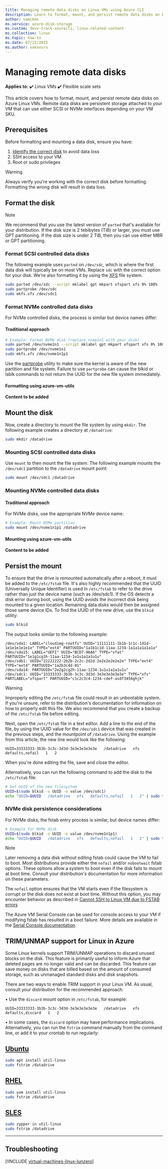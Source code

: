 ```yaml
---
title: Managing remote data disks on Linux VMs using Azure CLI
description: Learn to format, mount, and persist remote data disks on Linux VMs with both SCSI and NVMe interfaces
author: vamckms
ms.service: azure-disk-storage
ms.custom: devx-track-azurecli, linux-related-content
ms.collection: linux
ms.topic: how-to
ms.date: 07/22/2025
ms.author: vakavuru
---
```


# Managing remote data disks

**Applies to:** :heavy_check_mark: Linux VMs :heavy_check_mark: Flexible scale sets 

This article covers how to format, mount, and persist remote data disks on Azure Linux VMs. Remote data disks are persistent storage attached to your VM that can use either SCSI or NVMe interfaces depending on your VM SKU.

## Prerequisites

Before formatting and mounting a data disk, ensure you have:

1. [Identify the correct disk](./add-disk.md#identifying-disks) to avoid data loss
2. SSH access to your VM
3. Root or sudo privileges

> [!WARNING]
> Always verify you're working with the correct disk before formatting. Formatting the wrong disk will result in data loss.

## Format the disk

> [!NOTE]
> We recommend that you use the latest version of `parted` that's available for your distribution. If the disk size is 2 tebibytes (TiB) or larger, you must use GPT partitioning. If the disk size is under 2 TiB, then you can use either MBR or GPT partitioning.

### Format SCSI controlled data disks

The following example uses `parted` on `/dev/sdc`, which is where the first data disk will typically be on most VMs. Replace `sdc` with the correct option for your disk. We're also formatting it by using the [XFS](https://xfs.wiki.kernel.org/) file system.

```bash
sudo parted /dev/sdc --script mklabel gpt mkpart xfspart xfs 0% 100%
sudo partprobe /dev/sdc
sudo mkfs.xfs /dev/sdc1
```

### Format NVMe controlled data disks
For NVMe controlled disks, the process is similar but device names differ:

#### Traditional approach
```bash
# Example: Format NVMe disk (replace nvme1n1 with your disk)
sudo parted /dev/nvme1n1 --script mklabel gpt mkpart xfspart xfs 0% 100%
sudo partprobe /dev/nvme1n1
sudo mkfs.xfs /dev/nvme1n1p1
```
Use the [partprobe](https://linux.die.net/man/8/partprobe) utility to make sure the kernel is aware of the new partition and file system. Failure to use `partprobe` can cause the blkid or lsblk commands to not return the UUID for the new file system immediately.

#### Formatting using azure-vm-utils
**Content to be added**

## Mount the disk

Now, create a directory to mount the file system by using `mkdir`. The following example creates a directory at `/datadrive`:

```bash
sudo mkdir /datadrive
```

### Mounting SCSI controlled data disks

Use `mount` to then mount the file system. The following example mounts the `/dev/sdc1` partition to the `/datadrive` mount point:

```bash
sudo mount /dev/sdc1 /datadrive
```

### Mounting NVMe controlled data disks

#### Traditional approach
For NVMe disks, use the appropriate NVMe device name:

```bash
# Example: Mount NVMe partition
sudo mount /dev/nvme1n1p1 /datadrive
```
#### Mounting using azure-vm-utils
**Content to be added**


## Persist the mount

To ensure that the drive is remounted automatically after a reboot, it must be added to the `/etc/fstab` file. It's also highly recommended that the UUID (Universally Unique Identifier) is used in `/etc/fstab` to refer to the drive rather than just the device name (such as /dev/sdc1). If the OS detects a disk error during boot, using the UUID avoids the incorrect disk being mounted to a given location. Remaining data disks would then be assigned those same device IDs. To find the UUID of the new drive, use the `blkid` utility:

```bash
sudo blkid
```

The output looks similar to the following example:

```
/dev/sda1: LABEL="cloudimg-rootfs" UUID="11111111-1b1b-1c1c-1d1d-1e1e1e1e1e1e" TYPE="ext4" PARTUUID="1a1b1c1d-11aa-1234-1a1a1a1a1a1a"
/dev/sda15: LABEL="UEFI" UUID="BCD7-96A6" TYPE="vfat" PARTUUID="1e1g1cg1h-11aa-1234-1u1u1a1a1u1u"
/dev/sdb1: UUID="22222222-2b2b-2c2c-2d2d-2e2e2e2e2e2e" TYPE="ext4" TYPE="ext4" PARTUUID="1a2b3c4d-01"
/dev/sda14: PARTUUID="2e2g2cg2h-11aa-1234-1u1u1a1a1u1u"
/dev/sdc1: UUID="33333333-3b3b-3c3c-3d3d-3e3e3e3e3e3e" TYPE="xfs" PARTLABEL="xfspart" PARTUUID="c1c2c3c4-1234-cdef-asdf3456ghjk"
```

> [!WARNING]
> Improperly editing the `/etc/fstab` file could result in an unbootable system. If you're unsure, refer to the distribution's documentation for information on how to properly edit this file. We also recommend that you create a backup of the `/etc/fstab` file before editing.

Next, open the `/etc/fstab` file in a text editor. Add a line to the end of the file, by using the UUID value for the `/dev/sdc1` device that was created in the previous steps, and the mountpoint of `/datadrive`. Using the example from this article, the new line would look like the following:

```
UUID=33333333-3b3b-3c3c-3d3d-3e3e3e3e3e3e   /datadrive   xfs   defaults,nofail   1   2
```

When you're done editing the file, save and close the editor.

Alternatively, you can run the following command to add the disk to the `/etc/fstab` file:

```bash
# Get UUID of the new filesystem
UUID=$(sudo blkid -s UUID -o value /dev/sdc1)
echo "UUID=$UUID   /datadrive   xfs   defaults,nofail   1   2" | sudo tee -a /etc/fstab
```

### NVMe disk persistence considerations

For NVMe disks, the fstab entry process is similar, but device names differ:

```bash
# Example for NVMe disk
UUID=$(sudo blkid -s UUID -o value /dev/nvme1n1p1)
echo "UUID=$UUID   /datadrive   xfs   defaults,nofail   1   2" | sudo tee -a /etc/fstab
```



> [!NOTE]
> Later removing a data disk without editing fstab could cause the VM to fail to boot. Most distributions provide either the `nofail` and/or `nobootwait` fstab options. These options allow a system to boot even if the disk fails to mount at boot time. Consult your distribution's documentation for more information on these parameters.

The `nofail` option ensures that the VM starts even if the filesystem is corrupt or the disk does not exist at boot time. Without this option, you may encounter behavior as described in [Cannot SSH to Linux VM due to FSTAB errors](/troubleshoot/azure/virtual-machines/linux-virtual-machine-cannot-start-fstab-errors)

The Azure VM Serial Console can be used for console access to your VM if modifying fstab has resulted in a boot failure. More details are available in the [Serial Console documentation](/troubleshoot/azure/virtual-machines/serial-console-linux).


## TRIM/UNMAP support for Linux in Azure

Some Linux kernels support TRIM/UNMAP operations to discard unused blocks on the disk. This feature is primarily useful to inform Azure that deleted pages are no longer valid and can be discarded. This feature can save money on disks that are billed based on the amount of consumed storage, such as unmanaged standard disks and disk snapshots.

There are two ways to enable TRIM support in your Linux VM. As usual, consult your distribution for the recommended approach:

• Use the `discard` mount option in `/etc/fstab`, for example:

```
UUID=33333333-3b3b-3c3c-3d3d-3e3e3e3e3e3e   /datadrive   xfs   defaults,discard   1   2
```

• In some cases, the `discard` option may have performance implications. Alternatively, you can run the `fstrim` command manually from the command line, or add it to your crontab to run regularly:

## [Ubuntu](#tab/ubuntu)

```bash
sudo apt install util-linux
sudo fstrim /datadrive
```

## [RHEL](#tab/rhel)

```bash
sudo yum install util-linux
sudo fstrim /datadrive
```

## [SLES](#tab/suse)

```bash
sudo zypper in util-linux
sudo fstrim /datadrive
```
---

## Troubleshooting

[!INCLUDE [virtual-machines-linux-lunzero](../includes/virtual-machines-linux-lunzero.md)]
